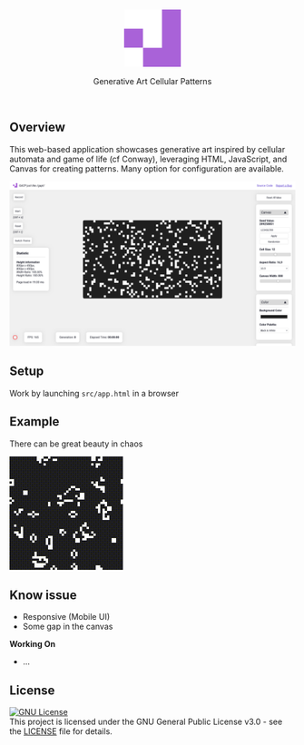 <div align="center">
<br>
<br>
<picture>
  <img alt="github-logo" src="/src/img/logo/android-chrome-512x512.png" width="20%" height="20%">
</picture>

Generative Art Cellular Patterns
</div>

<br>

## Overview

This web-based application showcases generative art inspired by cellular automata and game of life (cf Conway), leveraging HTML, JavaScript, and Canvas for creating patterns. Many option for configuration are available.

![Overview of the page](example/Screenshot.png "Screenshot")

## Setup

Work by launching `src/app.html` in a browser

## Example

There can be great beauty in chaos

<p align="left">
    <img src="https://github.com/strawberry-development/generative-art-cellular-patterns/blob/main/example/original_2024-08-20T19-35-24-583Z.gif" alt="Example Art">
</p>

## Know issue
- Responsive (Mobile UI)
- Some gap in the canvas

**Working On**
- ...

## License
[![GNU License](https://img.shields.io/badge/license-GNU-blue.svg)](https://github.com/strawberry-development/generative-art-cellular-patterns/blob/main/LICENSE)
<br>
This project is licensed under the GNU General Public License v3.0 - see the [LICENSE](./LICENSE) file for details.